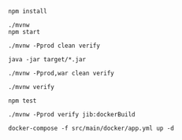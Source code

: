     npm install

    ./mvnw
    npm start

    ./mvnw -Pprod clean verify

    java -jar target/*.jar

    ./mvnw -Pprod,war clean verify

    ./mvnw verify

    npm test

    ./mvnw -Pprod verify jib:dockerBuild

    docker-compose -f src/main/docker/app.yml up -d
